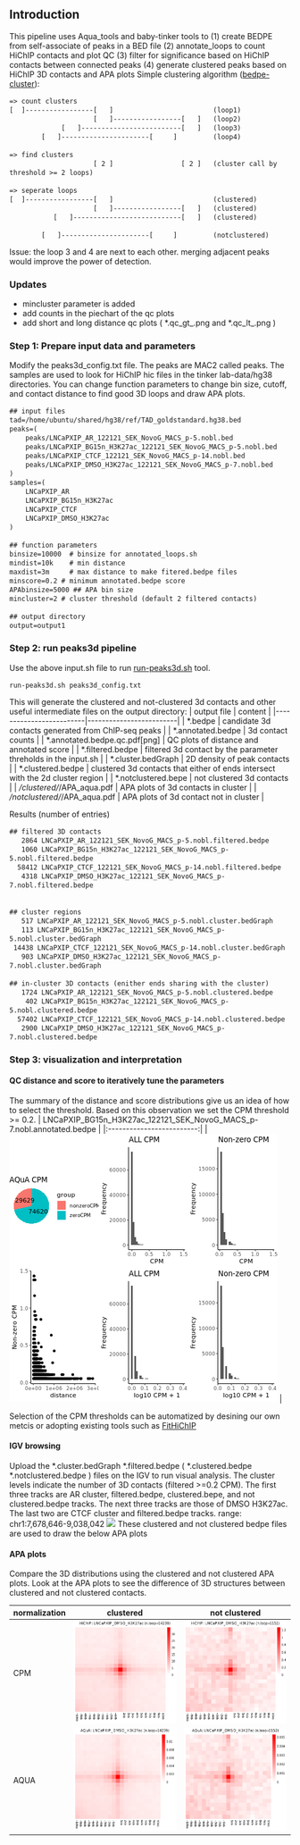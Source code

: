 ## Introduction 
This pipeline uses Aqua_tools and baby-tinker tools to 
(1) create BEDPE from self-associate of peaks in a BED file 
(2) annotate_loops to count HiChIP contacts and plot QC 
(3) filter for significance based on HiChIP contacts between connected peaks
(4) generate clustered peaks based on HiChIP 3D contacts and APA plots
Simple clustering algorithm ([bedpe-cluster](https://github.com/GryderLab/baby-tinker/blob/main/inst/bin/src_bedpe.sh)):
```
=> count clusters
[  ]-----------------[   ]                         (loop1)
                     [   ]-----------------[   ]   (loop2)
             [   ]-------------------------[   ]   (loop3)
        [   ]----------------------[     ]         (loop4)

=> find clusters 
                     [ 2 ]                 [ 2 ]   (cluster call by threshold >= 2 loops)

=> seperate loops
[  ]-----------------[   ]                         (clustered)
                     [   ]-----------------[   ]   (clustered)
           [   ]---------------------------[   ]   (clustered)
	   
        [   ]----------------------[     ]         (notclustered)

```
Issue: the loop 3 and 4 are next to each other. merging adjacent peaks would improve the power of detection.
### Updates
- mincluster parameter is added
- add counts in the piechart of the qc plots
- add short and long distance qc plots  ( *.qc_gt_<mindist>.png and *.qc_lt_<mindist>.png )
 
### Step 1: Prepare input data and parameters 
Modify the peaks3d_config.txt  file. The peaks are MAC2 called peaks. The samples are used to look for HiChIP hic files in the tinker lab-data/hg38 directories.
You can change function parameters to change bin size, cutoff, and contact distance to find good 3D loops and draw APA plots.
 
```
## input files 
tad=/home/ubuntu/shared/hg38/ref/TAD_goldstandard.hg38.bed 
peaks=(
	peaks/LNCaPXIP_AR_122121_SEK_NovoG_MACS_p-5.nobl.bed
	peaks/LNCaPXIP_BG15n_H3K27ac_122121_SEK_NovoG_MACS_p-5.nobl.bed
	peaks/LNCaPXIP_CTCF_122121_SEK_NovoG_MACS_p-14.nobl.bed
	peaks/LNCaPXIP_DMSO_H3K27ac_122121_SEK_NovoG_MACS_p-7.nobl.bed
)
samples=(
	LNCaPXIP_AR
	LNCaPXIP_BG15n_H3K27ac
	LNCaPXIP_CTCF
	LNCaPXIP_DMSO_H3K27ac
)

## function parameters
binsize=10000  # binsize for annotated_loops.sh 
mindist=10k    # min distance 
maxdist=3m     # max distance to make fitered.bedpe files
minscore=0.2 # minimum annotated.bedpe score
APAbinsize=5000 ## APA bin size
mincluster=2 # cluster threshold (default 2 filtered contacts)  

## output directory
output=output1

```
### Step 2: run peaks3d pipeline 
Use the above input.sh file to run [run-peaks3d.sh](../inst/bin/run-peaks3d.sh) tool.
```
run-peaks3d.sh peaks3d_config.txt
```
This will generate the clustered and not-clustered 3d contacts
and other useful intermediate files on the output directory:
| output file             |  content |
|-------------------------|-------------------------|
| *.bedpe | candidate 3d contacts generated from ChIP-seq peaks |
| *.annotated.bedpe | 3d contact counts |
| *.annotated.bedpe.qc.pdf[png] | QC plots of distance and annotated score |
| *.filtered.bedpe | filtered 3d contact by the parameter threholds in the input.sh |
| *.cluster.bedGraph | 2D density of peak contacts |
| *.clustered.bedpe | clustered 3d contacts that either of ends intersect with the 2d cluster region |
| *.notclustered.bepe | not clustered 3d contacts |
| */clustered/*/APA_aqua.pdf | APA plots of 3d contacts in cluster |
| */notclustered/*/APA_aqua.pdf | APA plots of 3d contact not in cluster |

Results (number of entries)
```
## filtered 3D contacts
   2864 LNCaPXIP_AR_122121_SEK_NovoG_MACS_p-5.nobl.filtered.bedpe
   1060 LNCaPXIP_BG15n_H3K27ac_122121_SEK_NovoG_MACS_p-5.nobl.filtered.bedpe
  58412 LNCaPXIP_CTCF_122121_SEK_NovoG_MACS_p-14.nobl.filtered.bedpe
   4318 LNCaPXIP_DMSO_H3K27ac_122121_SEK_NovoG_MACS_p-7.nobl.filtered.bedpe


## cluster regions
   517 LNCaPXIP_AR_122121_SEK_NovoG_MACS_p-5.nobl.cluster.bedGraph
   113 LNCaPXIP_BG15n_H3K27ac_122121_SEK_NovoG_MACS_p-5.nobl.cluster.bedGraph
 14438 LNCaPXIP_CTCF_122121_SEK_NovoG_MACS_p-14.nobl.cluster.bedGraph
   903 LNCaPXIP_DMSO_H3K27ac_122121_SEK_NovoG_MACS_p-7.nobl.cluster.bedGraph

## in-cluster 3D contacts (enither ends sharing with the cluster)
   1724 LNCaPXIP_AR_122121_SEK_NovoG_MACS_p-5.nobl.clustered.bedpe
    402 LNCaPXIP_BG15n_H3K27ac_122121_SEK_NovoG_MACS_p-5.nobl.clustered.bedpe
  57402 LNCaPXIP_CTCF_122121_SEK_NovoG_MACS_p-14.nobl.clustered.bedpe
   2900 LNCaPXIP_DMSO_H3K27ac_122121_SEK_NovoG_MACS_p-7.nobl.clustered.bedpe

```


### Step 3: visualization and interpretation
#### QC distance and score to iteratively tune the parameters
The summary of the distance and score distributions give us an idea of how to select the threshold. 
Based on this observation we set the CPM threshold >= 0.2.
|   LNCaPXIP_BG15n_H3K27ac_122121_SEK_NovoG_MACS_p-7.nobl.annotated.bedpe |
|:-------------------------:|
| ![](../examples/AR_GRACE_hmk_v2/LNCaPXIP_DMSO_H3K27ac_122121_SEK_NovoG_MACS_p-7.nobl_LNCaPXIP_DMSO_H3K27ac.annotated.bedpe.gt_25k.qc.png ) |

Selection of the CPM thresholds can be automatized by desining our own metcis or adopting existing tools such as [FitHiChIP](https://www.nature.com/articles/s41467-019-11950-y)

#### IGV browsing
Upload the 
*.cluster.bedGraph
*.filtered.bedpe ( *.clustered.bedpe *.notclustered.bedpe )
files on the IGV to run visual analysis. 
The cluster levels indicate the number of 3D contacts (filtered >=0.2 CPM).
The first three tracks are AR cluster, filtered.bedpe, clustered.bepe, and not clustered.bedpe tracks.
The next three tracks are those of DMSO H3K27ac.
The last two are CTCF cluster and filtered.bedpe tracks.
range: chr1:7,678,646-9,038,042
![](igv_snapshot_1.png)
These clustered and not clustered bedpe files are used to draw the below APA plots 



#### APA plots
Compare the 3D distributions using the clustered and not clustered APA plots. 
Look at the APA plots to see the difference of 3D structures between clustered and not clustered contacts.

|normalization| clustered | not clustered |
|----| :---------------------: |:-------------------------:|
|CPM | ![](../examples/AR_GRACE_hmk_v2/clustered/LNCaPXIP_DMSO_H3K27ac_122121_SEK_NovoG_MACS_p-7/LNCaPXIP_DMSO_H3K27ac/APA_cpm.png-1.png) |  ![](../examples/AR_GRACE_hmk_v2/notclustered/LNCaPXIP_DMSO_H3K27ac_122121_SEK_NovoG_MACS_p-7/LNCaPXIP_DMSO_H3K27ac/APA_cpm.png-1.png) | 
|AQUA| ![](../examples/AR_GRACE_hmk_v2/clustered/LNCaPXIP_DMSO_H3K27ac_122121_SEK_NovoG_MACS_p-7/LNCaPXIP_DMSO_H3K27ac/APA_aqua.png-1.png) |  ![](../examples/AR_GRACE_hmk_v2/notclustered/LNCaPXIP_DMSO_H3K27ac_122121_SEK_NovoG_MACS_p-7/LNCaPXIP_DMSO_H3K27ac/APA_aqua.png-1.png) | 

